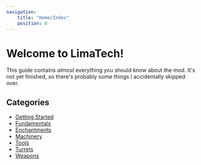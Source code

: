 ```yaml
---
navigation:
    title: "Home/Index"
    position: 0
---
```


# Welcome to LimaTech!

This guide contains *almost* everything you should know about the mod. It's not yet finished, so there's probably some things
I accidentally skipped over.

## Categories
- [Getting Started](getting_started.md)
- [Fundamentals](fundamentals/index.md)
- [Enchantments](enchantments/index.md)
- [Machinery](machines/index.md)
- [Tools](tools/index.md)
- [Turrets](turrets/index.md)
- [Weapons](weapons/index.md)